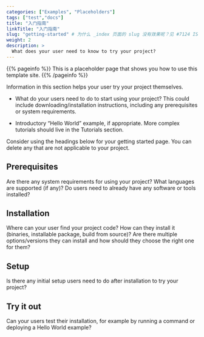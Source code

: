 ```yaml
---
categories: ["Examples", "Placeholders"]
tags: ["test","docs"]
title: "入门指南"
linkTitle: "入门指南"
slug: "getting-started" # 为什么 _index 页面的 slug 没有效果呢？见 #7124 ISSUE。就算使用 url 配置指定了自定义的 URL，但是该页面的下级页面也还是带着中文的。
weight: 2
description: >
  What does your user need to know to try your project?
---
```


{{% pageinfo %}}
This is a placeholder page that shows you how to use this template site.
{{% /pageinfo %}}

Information in this section helps your user try your project themselves.

* What do your users need to do to start using your project? This could include downloading/installation instructions, including any prerequisites or system requirements.

* Introductory “Hello World” example, if appropriate. More complex tutorials should live in the Tutorials section.

Consider using the headings below for your getting started page. You can delete any that are not applicable to your project.

## Prerequisites

Are there any system requirements for using your project? What languages are supported (if any)? Do users need to already have any software or tools installed?

## Installation

Where can your user find your project code? How can they install it (binaries, installable package, build from source)? Are there multiple options/versions they can install and how should they choose the right one for them?

## Setup

Is there any initial setup users need to do after installation to try your project?

## Try it out

Can your users test their installation, for example by running a command or deploying a Hello World example?
